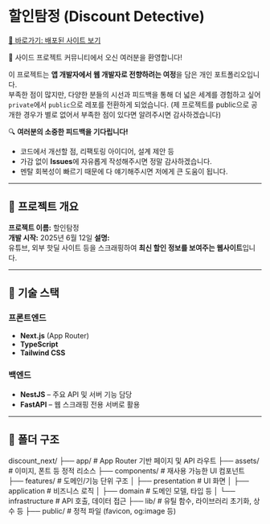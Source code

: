 # 할인탐정 (Discount Detective)
[🚀 바로가기: 배포된 사이트 보기](https://discount.kingnaristudio.store/)

🎉 사이드 프로젝트 커뮤니티에서 오신 여러분을 환영합니다!

이 프로젝트는 **앱 개발자에서 웹 개발자로 전향하려는 여정**을 담은 개인 포트폴리오입니다.  
부족한 점이 많지만, 다양한 분들의 시선과 피드백을 통해 더 넓은 세계를 경험하고 싶어  
`private`에서 `public`으로 레포를 전환하게 되었습니다.
(제 프로젝트를 public으로 공개한 경우가 별로 없어서 부족한 점이 있다면 알려주시면 감사하겠습니다) 

🔍 **여러분의 소중한 피드백을 기다립니다!**  
- 코드에서 개선할 점, 리팩토링 아이디어, 설계 제안 등  
- 가감 없이 **Issues**에 자유롭게 작성해주시면 정말 감사하겠습니다.
- 멘탈 회복성이 빠르기 때문에 다 얘기해주시면 저에게 큰 도움이 됩니다.

---

## 📌 프로젝트 개요

**프로젝트 이름:** 할인탐정  
**개발 시작:** 2025년 6월 12일
**설명:**  
유튜브, 외부 핫딜 사이트 등을 스크래핑하여 **최신 할인 정보를 보여주는 웹사이트**입니다.

---

## 🧱 기술 스택

### 프론트엔드
- **Next.js** (App Router)
- **TypeScript**
- **Tailwind CSS**

### 백엔드
- **NestJS** – 주요 API 및 서버 기능 담당
- **FastAPI** – 웹 스크래핑 전용 서버로 활용

---

## 📁 폴더 구조

discount_next/
├── app/ # App Router 기반 페이지 및 API 라우트
├── assets/ # 이미지, 폰트 등 정적 리소스
├── components/ # 재사용 가능한 UI 컴포넌트
├── features/ # 도메인/기능 단위 구조
│ ├── presentation # UI 화면
│ ├── application # 비즈니스 로직
│ ├── domain # 도메인 모델, 타입 등
│ └── infrastructure # API 호출, 데이터 접근
├── lib/ # 유틸 함수, 라이브러리 초기화, 상수 등
├── public/ # 정적 파일 (favicon, og:image 등)





